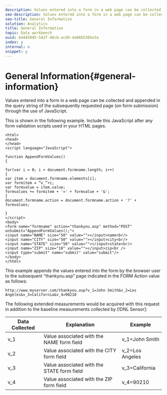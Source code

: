 ```yaml
---
description: Values entered into a form in a web page can be collected and appended in the query string of the subsequently requested page (on form submission) through the use of JavaScript.
seo-description: Values entered into a form in a web page can be collected and appended in the query string of the subsequently requested page (on form submission) through the use of JavaScript.
seo-title: General Information
solution: Analytics
title: General Information
topic: Data workbench
uuid: 6d4458d5-542f-48cb-acd9-4a06b5305e3a
index: y
internal: n
snippet: y
---
```


# General Information{#general-information}

Values entered into a form in a web page can be collected and appended in the query string of the subsequently requested page (on form submission) through the use of JavaScript.

This is shown in the following example. Include this JavaScript after any form validation scripts used in your HTML pages.

```
<html> 
<head> 
</head> 
<script language="JavaScript"> 
 
function AppendFormValues() 
{ 
 
for(var i = 0; i < document.formname.length; i++) 
{ 
var item = document.formname.elements[i]; 
var formitem = “v_”+i; 
var formvalue = item.value; 
formvalues += formitem + '=' + formvalue + '&'; 
} 
document.formname.action = document.formname.action + '?' + formvalues; 
 
} 
</script> 
<body> 
<form name="formname" action="thankyou.asp" method="POST" onSubmit="AppendFormValues();"> 
<input name="NAME" size="50" value=""></input>name<br/> 
<input name="CITY" size="50" value=""></input>city<br/> 
<input name="STATE" size="50" value=""></input>state<br/> 
<input name="ZIP" size="10" value=""></input>zip<br /> 
<input type="submit" name="submit" value="submit"/> 
</body> 
</html> 

```

This example appends the values entered into the form by the browser user to the subsequent “thankyou.asp” page indicated in the FORM Action value as follows:

```
http://www.myserver.com/thankyou.asp?v_1=John Smith&v_2=Los Angeles&v_3=California&v_4=90210
```

The following extended measurements would be acquired with this request in addition to the baseline measurements collected by [!DNL Sensor]:

|  Data Collected  | Explanation  | Example  |
|---|---|---|
|  v_1  | Value associated with the NAME form field  | v_1=John Smith  |
|  v_2  | Value associated with the CITY form field  | v_2=Los Angeles  |
|  v_3  | Value associated with the STATE form field  | v_3=California  |
|  v_4  | Value associated with the ZIP form field  | v_4=90210  |

